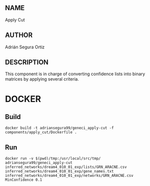 ## NAME

Apply Cut

## AUTHOR

Adrián Segura Ortiz

## DESCRIPTION

This component is in charge of converting confidence lists into binary matrices by applying several criteria.

# DOCKER

## Build

```
docker build -t adriansegura99/geneci_apply-cut -f components/apply_cut/Dockerfile .
```

## Run

```
docker run -v $(pwd)/tmp:/usr/local/src/tmp/ adriansegura99/geneci_apply-cut inferred_networks/dream4_010_01_exp/lists/GRN_ARACNE.csv inferred_networks/dream4_010_01_exp/gene_names.txt inferred_networks/dream4_010_01_exp/networks/GRN_ARACNE.csv MinConfidence 0.1
```
